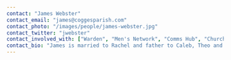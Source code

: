 ```yaml
---
contact: "James Webster"
contact_email: "james@coggesparish.com"
contact_photo: "/images/people/james-webster.jpg"
contact_twitter: "jwebster"
contact_involved_with: ["Warden", "Men's Network", "Comms Hub", "Church Database"]
contact_bio: "James is married to Rachel and father to Caleb, Theo and Alicia. He runs Croftsware Ltd helping startups, SMEs, and charities with their technology and business problems."
---
```

